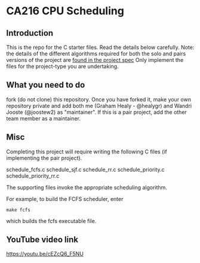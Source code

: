 # CA216 CPU Scheduling

## Introduction
This is the repo for the C starter files.  Read the details below carefully.  Note: the details of the different algorithms required for both the solo and pairs versions of the project are [found in the project spec](https://loop.dcu.ie/mod/assign/view.php?id=1815150) Only implement the files for the project-type you are undertaking.


## What you need to do
fork (do not clone) this repository.  Once you have forked it, make your own repository private and add both me (Graham Healy - @healygr) and Wandri Jooste (@joostew2) as "maintainer". If this is a pair project, add the other team member as a maintainer. 



## Misc 
Completing this project will require writing the following C files (if implementing the pair project).

schedule_fcfs.c
schedule_sjf.c
schedule_rr.c
schedule_priority.c
schedule_priority_rr.c

The supporting files invoke the appropriate scheduling algorithm. 

For example, to build the FCFS scheduler, enter
```
make fcfs
```
which builds the fcfs executable file.

## YouTube video link

https://youtu.be/cEZcQ6_F5NU
